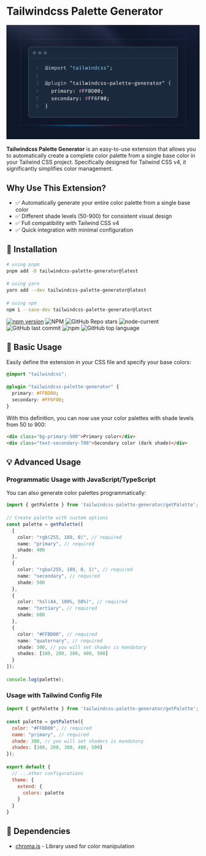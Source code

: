 # Tailwindcss Palette Generator

![tailwind](/docs/example.png)

**Tailwindcss Palette Generator** is an easy-to-use extension that allows you to automatically create a complete color palette from a single base color in your Tailwind CSS project. Specifically designed for Tailwind CSS v4, it significantly simplifies color management.

## Why Use This Extension?

- ✅ Automatically generate your entire color palette from a single base color
- ✅ Different shade levels (50-900) for consistent visual design
- ✅ Full compatibility with Tailwind CSS v4
- ✅ Quick integration with minimal configuration

## 🎉 Installation

```bash
# using pnpm
pnpm add -D tailwindcss-palette-generator@latest

# using yarn
yarn add --dev tailwindcss-palette-generator@latest

# using npm
npm i --save-dev tailwindcss-palette-generator@latest
```

[![npm version](https://badge.fury.io/js/tailwindcss-palette-generator.svg)](https://badge.fury.io/js/tailwindcss-palette-generator)
![NPM](https://img.shields.io/npm/l/tailwindcss-palette-generator)
![GitHub Repo stars](https://img.shields.io/github/stars/ibodev1/tailwindcss-palette-generator?style=social)
![node-current](https://img.shields.io/node/v/tailwindcss-palette-generator)
![GitHub last commit](https://img.shields.io/github/last-commit/ibodev1/tailwindcss-palette-generator)
![npm](https://img.shields.io/npm/dw/tailwindcss-palette-generator)
![GitHub top language](https://img.shields.io/github/languages/top/ibodev1/tailwindcss-palette-generator)

## 👀 Basic Usage

Easily define the extension in your CSS file and specify your base colors:

```css
@import "tailwindcss";

@plugin "tailwindcss-palette-generator" {
  primary: #FFBD00;
  secondary: #FF6F00;
}
```

With this definition, you can now use your color palettes with shade levels from 50 to 900:

```html
<div class="bg-primary-500">Primary color</div>
<div class="text-secondary-700">Secondary color (dark shade)</div>
```

## 💡 Advanced Usage

### Programmatic Usage with JavaScript/TypeScript

You can also generate color palettes programmatically:

```ts
import { getPalette } from 'tailwindcss-palette-generator/getPalette';

// Create palette with custom options
const palette = getPalette([
  {
    color: "rgb(255, 189, 0)", // required
    name: "primary", // required
    shade: 400
  },
  {
    color: "rgba(255, 189, 0, 1)", // required
    name: "secondary", // required
    shade: 500
  },
  {
    color: "hsl(44, 100%, 50%)", // required
    name: "tertiary", // required
    shade: 600
  },
  {
    color: "#FFBD00", // required
    name: "quaternary", // required
    shade: 300, // you will set shades is mandatory
    shades: [100, 200, 300, 400, 500]
  }
]);

console.log(palette);
```

### Usage with Tailwind Config File

```js
import { getPalette } from 'tailwindcss-palette-generator/getPalette';

const palette = getPalette({
  color: "#FFBD00", // required
  name: "primary", // required
  shade: 300, // you will set shaders is mandatory
  shades: [100, 200, 300, 400, 500]
});

export default {
  // ...other configurations
  theme: {
    extend: {
      colors: palette
    }
  }
}
```

## 🚀 Dependencies

- [chroma.js](https://gka.github.io/chroma.js/) - Library used for color manipulation
